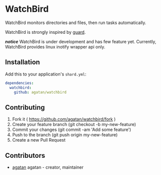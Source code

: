 # WatchBird

WatchBird monitors directories and files, then run tasks automatically.

WatchBird is strongly inspired by [guard](https://github.com/guard/guard).

***notice***
WatchBird is under development and has few feature yet.
Currently, WatchBird provides linux inotify wrapper api only.

## Installation


Add this to your application's `shard.yml`:

```yaml
dependencies:
  watchbird:
    github: agatan/watchbird
```


## Contributing

1. Fork it ( https://github.com/agatan/watchbird/fork )
2. Create your feature branch (git checkout -b my-new-feature)
3. Commit your changes (git commit -am 'Add some feature')
4. Push to the branch (git push origin my-new-feature)
5. Create a new Pull Request

## Contributors

- [agatan](https://github.com/agatan) agatan - creator, maintainer
